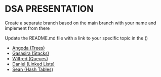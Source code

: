 # DSA PRESENTATION
Create a separate branch based on the main branch with your name and implement from there     

Update the README.md file with a link to your specific topic in the ()     
- [Angoda (Trees)]()
- [Gasasira (Stacks)]()
- [Wilfred (Queues)](https://github.com/techymaj/dsa_presentation/tree/wilfred/queues)
- [Daniel (Linked Lists)]()
- [Sean (Hash Tables)]()